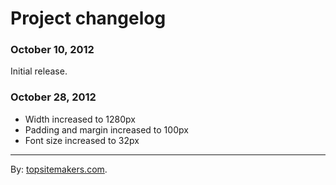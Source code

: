 # Project changelog

### October 10, 2012

Initial release.

### October 28, 2012

- Width increased to 1280px
- Padding and margin increased to 100px
- Font size increased to 32px

<hr>

By: [topsitemakers.com](http://www.topsitemakers.com).
